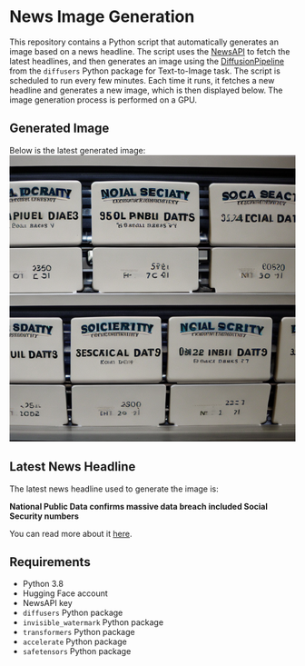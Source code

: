 # News Image Generation
This repository contains a Python script that automatically generates an image based on a news headline. The script uses the [NewsAPI](https://newsapi.org/) to fetch the latest headlines, and then generates an image using the [DiffusionPipeline](https://github.com/huggingface/diffusers) from the `diffusers` Python package for Text-to-Image task.
The script is scheduled to run every few minutes. Each time it runs, it fetches a new headline and generates a new image, which is then displayed below. The image generation process is performed on a GPU.

## Generated Image
Below is the latest generated image:
![Generated Image](image.png)

## Latest News Headline
The latest news headline used to generate the image is:

**National Public Data confirms massive data breach included Social Security numbers**

You can read more about it [here](https://news.google.com/rss/articles/CBMirwFBVV95cUxPMnZVRWV3R2xKM1ZHVTJaZHA3MVY0QWc2WVZSZmc5QU9NU3lPa2gzUGp5NXQ2TlNkQlpCRnFVYlRfV25rSzhMQUUxWlVGZzQxYWlfeHppLWJTQmg1cjZleUdJeFFnMFVqVFdTN0ZfWlJlaG4wSVJqbXctQTNQNHJxbWZfZjNQd0l5TDBqZGozNkRJNUdSSXJPV2JrZDN3Q2gxZ2tucERWZ0hITkk5aFVv?oc=5).

## Requirements
- Python 3.8
- Hugging Face account
- NewsAPI key
- `diffusers` Python package
- `invisible_watermark` Python package
- `transformers` Python package
- `accelerate` Python package
- `safetensors` Python package
